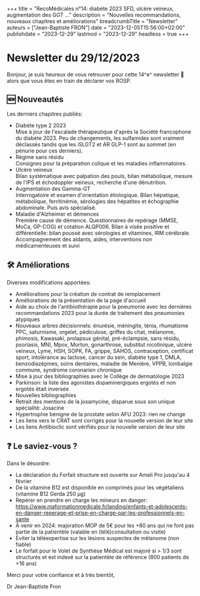 +++
title = "RecoMédicales n°14: diabète 2023 SFD, ulcère veineux, augmentation des GGT ..."
description = "Nouvelles recommandations, nouveaux chapitres et améliorations"
breadcrumbTitle = "Newsletter"
auteurs = ["Jean-Baptiste FRON"]
date = "2023-12-05T15:56:00+02:00"
publishdate = "2023-12-29"
lastmod = "2023-12-29"
headless = true
+++

# Newsletter du 29/12/2023

Bonjour, je suis heureux de vous retrouver pour cette 14^e^ newsletter 📰 alors que vous êtes en train de déclarer vos ROSP.

## 🆕 Nouveautés

Les derniers chapitres publiés:

- Diabète type 2 2023  
  Mise à jour de l'escalade thérapeutique d'après la Société francophone du diabète 2023. Peu de changements, les sulfamides sont vraiment déclassés tandis que les iSLGT2 et AR GLP-1 sont au sommet (en pénurie pour ces derniers).
- Régime sans résidu  
  Consignes pour la préparation colique et les maladies inflammatoires.
- Ulcère veineux  
  Bilan systématique avec palpation des pouls, bilan métabolique, mesure de l'IPS et échodoppler veineux, recherche d'une dénutrition.
- Augmentation des Gamma-GT  
  Interrogatoire et examen d'orientation étiologique. Bilan hépatique, métabolique, ferritinémie, sérologies des hépatites et échographie abdominale. Puis avis spécialisé.
- Maladie d'Alzheimer et démences  
  Première cause de démence. Questionnaires de repérage (MMSE, MoCa, GP-COG) et cotation ALQP006. Bilan à visée positive et différentielle: bilan poussé avec sérologies et vitamines, IRM cérébrale. Accompagnement des aidants, aides, interventions non médicamenteuses et suivi

## 🛠️ Améliorations

Diverses modifications apportées:

- Améliorations pour la création de contrat de remplacement
- Améliorations de la présentation de la page d'accueil
- Aide au choix de l'antibiothérapie pour la pneumonie avec les dernières recommandations 2023 pour la durée de traitement des pneumonies atypiques
- Nouveaux arbres décisionnels: énurésie, méningite, ténia, rhumatisme PPC, saturnisme, orgelet, pédiculose, griffes du chat, mélanome, phimosis, Kawasaki, prolapsus génital, pré-éclampsie, sans résidu, psoriasis, MNI, Mpox, Morton, gonarthrose, substitut nicotinique, ulcère veineux, Lyme, HSH, SOPK, FA, grippe, SAHOS, contraception, certificat sport, intolérance au lactose, cancer du sein, diabète type 1, DMLA, benzodiazépines, soins dentaires, maladie de Menière, VPPB, lombalgie commune, syndrome coronarien chronique
- Mise à jour des bibliographies avec le Collège de dermatologie 2023
- Parkinson: la liste des agonistes dopaminergiques ergotés et non ergotés était inversée
- Nouvelles bibliographies
- Retrait des mentions de la josamycine, disparue sous son unique spécialité: Josacine
- Hypertrophie bénigne de la prostate selon AFU 2023: rien ne change
- Les liens vers le CRAT sont corrigés pour la nouvelle version de leur site
- Les liens Antibioclic sont vérifiés pour la nouvelle version de leur site

## ❓ Le saviez-vous ?

Dans le désordre:

- La déclaration du Forfait structure est ouverte sur Ameli Pro jusqu'au 4 février
- De la vitamine B12 est disponible en comprimés pour les végétaliens (vitamine B12 Gerda 250 µg)
- Repérer en prendre en charge les mineurs en danger: <https://www.maformationmedicale.fr/landing/enfants-et-adolescents-en-danger-reperage-et-prise-en-charge-par-les-professionnels-en-sante>
- À venir en 2024: majoration MOP de 5€ pour les +80 ans qui ne font pas partie de la patientèle (valable en (télé)consultation ou visite)
- Éviter la téléexpertise sur les lésions suspectes de mélanome (non fiable)
- Le forfait pour le Volet de Synthèse Médical est majoré si > 1/3 sont structurés et est indexé sur la patientèle de référence (800 patients de +16 ans)

Merci pour votre confiance et à très bientôt,

Dr Jean-Baptiste Fron
